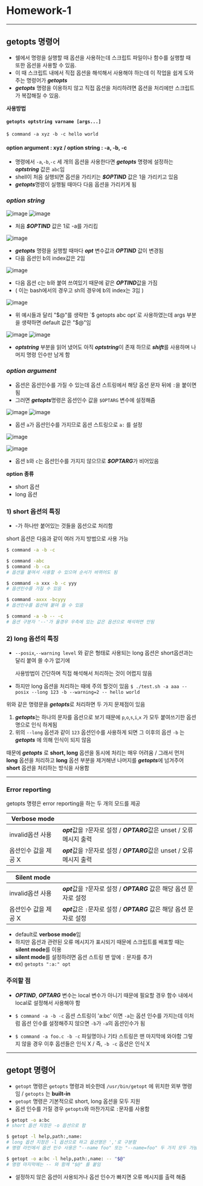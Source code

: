 # Homework-1
---
## **getopts 명령어**

+ 쉘에서 명령을 실행할 때 옵션을 사용하는데 스크립트 파일이나 함수를 실행할 때 또한 옵션을 사용할 수 있음.
+ 이 때 스크립트 내에서 직접 옵션을 해석해서 사용해야 하는데 이 작업을 쉽게 도와주는 명령어가 ***getopts***
+ ***getopts*** 명령을 이용하지 않고 직접 옵션을 처리하려면 옵션을 처리에만 스크립트가 복잡해질 수 있음.

**사용방법**

#### `getopts optstring varname [args...]`


  `$ command -a xyz -b -c hello world`
  
####  option argument : xyz   /   option string : -a, -b, -c

+ 명령에서 `-a`,`-b`,`-c` 세 개의 옵션을 사용한다면 ***getopts*** 명령에 설정하는 ***optstring*** 값은 `abc`임
+ shell이 처음 실행되면 옵션을 가리키는 ***$OPTIND*** 값은 1을 가리키고 있음
+ ***getopts***명령이 실행될 때마다 다음 옵션을 가리키게 됨


### *option string*


![image](https://user-images.githubusercontent.com/43903354/142414010-f98cd1e3-4d5f-4f97-bbfc-03c231190f3d.png)
![image](https://user-images.githubusercontent.com/43903354/142414094-2ae8f5e6-afdf-4ace-88f2-9e843b867183.png)

- 처음 ***$OPTIND*** 값은 1로 -a를 가리킴


![image](https://user-images.githubusercontent.com/43903354/142414230-fff800e4-a1cc-4f4c-a77a-259f5c3b0987.png)

- ***getopts*** 명령을 실행할 때마다 ***opt*** 변수값과 ***OPTIND*** 값이 변경됨
- 다음 옵션인 b의 index값은 2임



![image](https://user-images.githubusercontent.com/43903354/142414458-e04acfba-7f9b-43c8-9782-8e7f057dee79.png)

- 다음 옵션 c는 b와 붙여 쓰여있기 때문에 같은 ***OPTIND***값을 가짐
- ( 이는 bash에서의 경우고 sh의 경우에 b의 index는 3임 )


![image](https://user-images.githubusercontent.com/43903354/142414613-4efdf9c1-d910-4d3c-b074-162ec09d9161.png)



- 위 예시들과 달리 "$@"를 생략한 `$ getopts abc opt`로 사용하였는데 args 부분을 생략하면 default 값은 "$@"임

![image](https://user-images.githubusercontent.com/43903354/142415239-8f2097f0-0695-4801-9fa0-f8bfa16b7cf2.png)
![image](https://user-images.githubusercontent.com/43903354/142415364-8e77abf0-68f7-4af4-9aaf-1271b182b1b5.png)

- ***optstring*** 부분을 읽어 냈어도 아직 ***optstring***이 존재 하므로 ***shift***를 사용하며 나머지 명령 인수만 남게 함


### *option argument*

- 옵션은 옵션인수를 가질 수 있는데 옵션 스트링에서 해당 옵션 문자 뒤에 `:`을 붙이면 됨
- 그러면 ***getopts***명령은 옵션인수 값을 `$OPTARG` 변수에 설정해줌

![image](https://user-images.githubusercontent.com/43903354/142416753-e79c0eb7-cafd-4a43-b307-74114a24e02a.png)
![image](https://user-images.githubusercontent.com/43903354/142416791-7587d9fa-b5f6-4f52-989a-ef09684fda89.png)

- 옵션 `a`가 옵션인수를 가지므로 옵션 스트링으로 `a:` 를 설정

![image](https://user-images.githubusercontent.com/43903354/142416848-f654e161-bba8-48c9-8921-cecdffc583ce.png)

![image](https://user-images.githubusercontent.com/43903354/142417035-e67c26f8-674b-4d98-94c6-2665e2053aa2.png)

- 옵션 `b`와 `c`는 옵션인수를 가지지 않으므로 ***$OPTARG***가 비어있음


**option 종류**

+ short 옵션
+ long 옵션


### **1) short 옵션의 특징**

+ -가 하나만 붙어있는 것들을 옵션으로 처리함


short 옵션은 다음과 같이 여러 가지 방법으로 사용 가능

```bash
$ command -a -b -c

$ command -abc
$ command -b -ca
# 옵션을 붙여서 사용할 수 있으며 순서가 바뀌어도 됨

$ command -a xxx -b -c yyy
# 옵션인수를 가질 수 있음

$ command -axxx -bcyyy
# 옵션인수를 옵션에 붙여 쓸 수 있음

$ command -a -b -- -c
# 옵션 구분자 '--'가 올경우 우측에 있는 값은 옵션으로 해석하면 안됨
```


### **2) long 옵션의 특징**

+ `--posix`,`--warning level` 와 같은 형태로 사용되는 long 옵션은 short옵션과는 달리 붙여 쓸 수가 없기에 
  
  사용방법이 간단하며 직접 해석해서 처리하는 것이 어렵지 않음

+ 하지만 long 옵션을 처리하는 때에 주의 할것이 있음
`$ ./test.sh -a aaa --posix --long 123 -b --warning=2 -- hello world`

위와 같은 명령문을 ***getopts***로 처리하면 두 가지 문제점이 있음
1) ***getopts***는 하나의 문자를 옵션으로 보기 때문에 `p`,`o`,`s`,`i`,`x` 가 모두 붙여쓰기한 옵션명으로 인식 하게됨
2) 위의 `--long` 옵션과 같이 `123` 옵션인수를 사용하게 되면 그 이후의 옵션 `-b` 는 ***getopts*** 에 의해 인식이 되지 않음

때문에 ***getopts*** 로 **short, long** 옵션을 동시에 처리는 매우 어려움 / 그래서 먼저 **long** 옵션을 처리하고 **long** 옵션 부분을 제거해낸 나머지를 ***getopts***에 넘겨주어 **short** 옵션을 처리하는 방식을 사용함

---

### **Error reporting**

getopts 명령은 error reporting을 하는 두 개의 모드를 제공

|**Verbose mode**||
|---|---|
|invalid옵션 사용|***opt***값을 `?`문자로 설정 / ***OPTARG***값은 unset / 오류 메시지 출력|
|옵션인수 값을 제공 X|***opt***값을 `?`문자로 설정 / ***OPTARG***값은 unset / 오류 메시지 출력|

|**Silent mode**||
|---|---|
|invalid옵션 사용|***opt***값을 `?`문자로 설정 / ***OPTARG*** 값은 해당 옵션 문자로 설정|
|옵션인수 값을 제공 X|***opt***값은 `:`문자로 설정 / ***OPTARG*** 값은 해당 옵션 문자로 설정|

- default로 **verbose mode**임
- 하지만 옵션과 관련된 오류 메시지가 표시되기 때문에 스크립트를 배포할 때는 **silent mode**를 이용
- **silent mode**를 설정하려면 옵션 스트링 맨 앞에 `:` 문자를 추가
- ex) `getopts ":a:" opt`


### **주의할 점**

- ***OPTIND***, ***OPTARG*** 변수는 local 변수가 아니기 때문에 필요할 경우 함수 내에서 local로 설정해서 사용해야 함

- `$ command -a -b -c` 옵션 스트링이 'a:bc' 이면 `-a`는 옵션 인수를 가지는데 이처럼 옵션 인수를 설정해주지 않으면 `-b`가 `-a`의 옵션인수가 됨

- `$ command -a foo.c -b -c` 파일명이나 기타 스트링은 맨 마지막에 와야함 그렇지 않을 경우 이후 옵션들은 인식 X / 즉, `-b -c` 옵션은 인식 X

---

## **getopt 명령어**

+ `getopt` 명령은 `getopts` 명령과 비슷한데 `/usr/bin/getopt` 에 위치한 외부 명령임 / `getopts` 는 **built-in**
+ `getopt` 명령은 기본적으로 short, long 옵션을 모두 지원
+ 옵션 인수를 가질 경우 `getopts`와 마찬가지로 `:`문자를 사용함

```bash
$ getopt -o a:bc
# short 옵션 지정은 -o 옵션으로 함

$ getopt -l help,path:,name:
# long 옵션 지정은 -l 옵션으로 하고 옵션명은 ','로 구분함
# 명령 라인에서 옵션 인수 사용은 "--name foo" 또는 "--name=foo" 두 가지 모두 가능

$ getopt -o a:bc -l help,path:,name: -- "$@"
# 명령 마지막에는 -- 와 함께 "$@" 를 붙임
```
+ 설정하지 않은 옵션이 사용되거나 옵션 인수가 빠지면 오류 메시지를 출력 해줌

